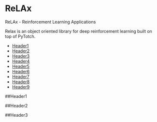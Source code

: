 # ReLAx
ReLAx - Reinforcement Learning Applications

Relax is an object oriented library for deep reinforcement learning built on top of PyTotch.

<!-- toc -->

- [Header1](#header1)
- [Header2](#header1)
- [Header3](#header1)
- [Header4](#header1)
- [Header5](#header1)
- [Header6](#header1)
- [Header7](#header1)
- [Header8](#header1)
- [Header9](#header1)

<!-- tocstop -->

##Header1

##Header2

##Header3
